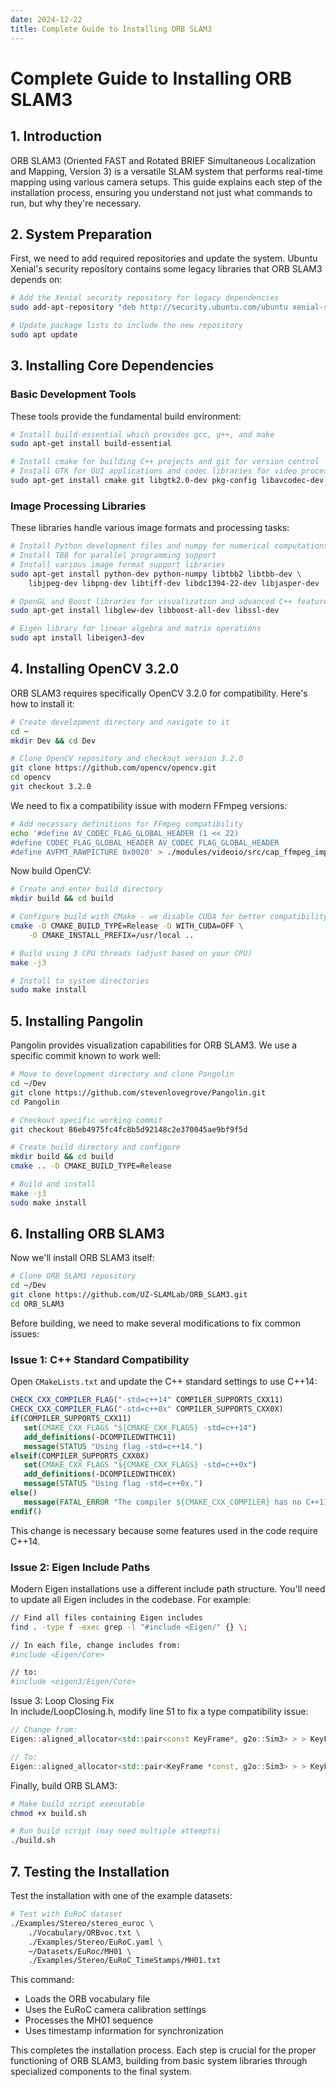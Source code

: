 ```yaml
---
date: 2024-12-22
title: Complete Guide to Installing ORB SLAM3
---
```


# Complete Guide to Installing ORB SLAM3

## 1. Introduction
ORB SLAM3 (Oriented FAST and Rotated BRIEF Simultaneous Localization and Mapping, Version 3) is a versatile SLAM system that performs real-time mapping using various camera setups. This guide explains each step of the installation process, ensuring you understand not just what commands to run, but why they're necessary.

## 2. System Preparation
First, we need to add required repositories and update the system. Ubuntu Xenial's security repository contains some legacy libraries that ORB SLAM3 depends on:

```bash
# Add the Xenial security repository for legacy dependencies
sudo add-apt-repository "deb http://security.ubuntu.com/ubuntu xenial-security main"

# Update package lists to include the new repository
sudo apt update
```

## 3. Installing Core Dependencies

### Basic Development Tools
These tools provide the fundamental build environment:

```bash
# Install build-essential which provides gcc, g++, and make
sudo apt-get install build-essential

# Install cmake for building C++ projects and git for version control
# Install GTK for GUI applications and codec libraries for video processing
sudo apt-get install cmake git libgtk2.0-dev pkg-config libavcodec-dev libavformat-dev libswscale-dev
```

### Image Processing Libraries
These libraries handle various image formats and processing tasks:

```bash
# Install Python development files and numpy for numerical computations
# Install TBB for parallel programming support
# Install various image format support libraries
sudo apt-get install python-dev python-numpy libtbb2 libtbb-dev \
    libjpeg-dev libpng-dev libtiff-dev libdc1394-22-dev libjasper-dev

# OpenGL and Boost libraries for visualization and advanced C++ features
sudo apt-get install libglew-dev libboost-all-dev libssl-dev

# Eigen library for linear algebra and matrix operations
sudo apt install libeigen3-dev
```

## 4. Installing OpenCV 3.2.0
ORB SLAM3 requires specifically OpenCV 3.2.0 for compatibility. Here's how to install it:

```bash
# Create development directory and navigate to it
cd ~
mkdir Dev && cd Dev

# Clone OpenCV repository and checkout version 3.2.0
git clone https://github.com/opencv/opencv.git
cd opencv
git checkout 3.2.0
```

We need to fix a compatibility issue with modern FFmpeg versions:

```bash
# Add necessary definitions for FFmpeg compatibility
echo '#define AV_CODEC_FLAG_GLOBAL_HEADER (1 << 22)
#define CODEC_FLAG_GLOBAL_HEADER AV_CODEC_FLAG_GLOBAL_HEADER
#define AVFMT_RAWPICTURE 0x0020' > ./modules/videoio/src/cap_ffmpeg_impl.hpp
```

Now build OpenCV:

```bash
# Create and enter build directory
mkdir build && cd build

# Configure build with CMake - we disable CUDA for better compatibility
cmake -D CMAKE_BUILD_TYPE=Release -D WITH_CUDA=OFF \
    -D CMAKE_INSTALL_PREFIX=/usr/local ..

# Build using 3 CPU threads (adjust based on your CPU)
make -j3

# Install to system directories
sudo make install
```

## 5. Installing Pangolin
Pangolin provides visualization capabilities for ORB SLAM3. We use a specific commit known to work well:

```bash
# Move to development directory and clone Pangolin
cd ~/Dev
git clone https://github.com/stevenlovegrove/Pangolin.git
cd Pangolin 

# Checkout specific working commit
git checkout 86eb4975fc4fc8b5d92148c2e370045ae9bf9f5d

# Create build directory and configure
mkdir build && cd build 
cmake .. -D CMAKE_BUILD_TYPE=Release 

# Build and install
make -j3 
sudo make install
```

## 6. Installing ORB SLAM3
Now we'll install ORB SLAM3 itself:

```bash
# Clone ORB SLAM3 repository
cd ~/Dev
git clone https://github.com/UZ-SLAMLab/ORB_SLAM3.git
cd ORB_SLAM3
```

Before building, we need to make several modifications to fix common issues:

### Issue 1: C++ Standard Compatibility
Open `CMakeLists.txt` and update the C++ standard settings to use C++14:

```cmake
CHECK_CXX_COMPILER_FLAG("-std=c++14" COMPILER_SUPPORTS_CXX11)
CHECK_CXX_COMPILER_FLAG("-std=c++0x" COMPILER_SUPPORTS_CXX0X)
if(COMPILER_SUPPORTS_CXX11)
   set(CMAKE_CXX_FLAGS "${CMAKE_CXX_FLAGS} -std=c++14")
   add_definitions(-DCOMPILEDWITHC11)
   message(STATUS "Using flag -std=c++14.")
elseif(COMPILER_SUPPORTS_CXX0X)
   set(CMAKE_CXX_FLAGS "${CMAKE_CXX_FLAGS} -std=c++0x")
   add_definitions(-DCOMPILEDWITHC0X)
   message(STATUS "Using flag -std=c++0x.")
else()
   message(FATAL_ERROR "The compiler ${CMAKE_CXX_COMPILER} has no C++11 support. Please use a different C++ compiler.")
endif()
```

This change is necessary because some features used in the code require C++14.

### Issue 2: Eigen Include Paths
Modern Eigen installations use a different include path structure. You'll need to update all Eigen includes in the codebase. For example:

```bash
// Find all files containing Eigen includes
find . -type f -exec grep -l "#include <Eigen/" {} \;

// In each file, change includes from:
#include <Eigen/Core>

// to:
#include <eigen3/Eigen/Core>
```

Issue 3: Loop Closing Fix  
In include/LoopClosing.h, modify line 51 to fix a type compatibility issue:

```cpp
// Change from:
Eigen::aligned_allocator<std::pair<const KeyFrame*, g2o::Sim3> > > KeyFrameAndPose;

// To:
Eigen::aligned_allocator<std::pair<KeyFrame *const, g2o::Sim3> > > KeyFrameAndPose;
```

Finally, build ORB SLAM3:

```bash
# Make build script executable
chmod +x build.sh

# Run build script (may need multiple attempts)
./build.sh
```

## 7. Testing the Installation
Test the installation with one of the example datasets:

```bash
# Test with EuRoC dataset
./Examples/Stereo/stereo_euroc \
    ./Vocabulary/ORBvoc.txt \
    ./Examples/Stereo/EuRoC.yaml \
    ~/Datasets/EuRoc/MH01 \
    ./Examples/Stereo/EuRoC_TimeStamps/MH01.txt
```

This command:

- Loads the ORB vocabulary file  
- Uses the EuRoC camera calibration settings  
- Processes the MH01 sequence  
- Uses timestamp information for synchronization  


This completes the installation process. Each step is crucial for the proper functioning of ORB SLAM3, building from basic system libraries through specialized components to the final system.